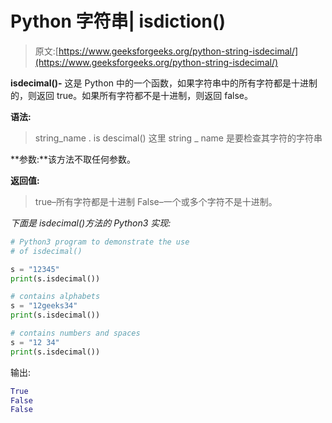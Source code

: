 # Python 字符串| isdiction()

> 原文:[https://www.geeksforgeeks.org/python-string-isdecimal/](https://www.geeksforgeeks.org/python-string-isdecimal/)

**isdecimal()-** 这是 Python 中的一个函数，如果字符串中的所有字符都是十进制的，则返回 true。如果所有字符都不是十进制，则返回 false。

**语法:**

> string_name . is descimal()
> 这里 string _ name 是要检查其字符的字符串

**参数:**该方法不取任何参数。

**返回值:**

> true–所有字符都是十进制
> False–一个或多个字符不是十进制。

*下面是 isdecimal()方法的 Python3 实现:*

```py
# Python3 program to demonstrate the use
# of isdecimal() 

s = "12345"
print(s.isdecimal())

# contains alphabets
s = "12geeks34"
print(s.isdecimal())

# contains numbers and spaces
s = "12 34"
print(s.isdecimal())
```

输出:

```py
True
False
False

```